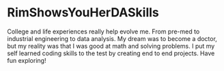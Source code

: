 # RimShowsYouHerDASkills
College and life experiences really help evolve me. From pre-med to industrial engineering to data analysis. My dream was to become a doctor, but my reality was that I was good at math and solving problems. I put my self learned coding skills to the test by creating end to end projects. Have fun exploring!
